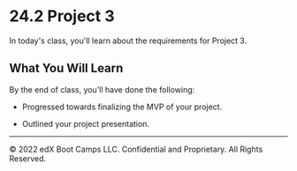 # 24.2 Project 3
In today's class, you'll learn about the requirements for Project 3.

## What You Will Learn
By the end of class, you'll have done the following:

* Progressed towards finalizing the MVP of your project.

* Outlined your project presentation.

---
© 2022 edX Boot Camps LLC. Confidential and Proprietary. All Rights Reserved.